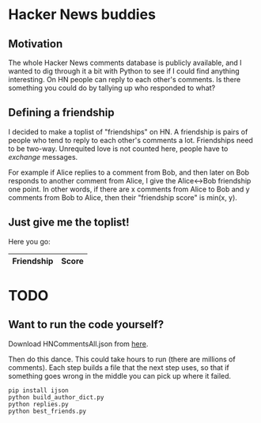 # Hacker News buddies

## Motivation

The whole Hacker News comments database is publicly available, and I wanted to dig through it a bit with Python to see if I could find anything interesting. On HN people can reply to each other's comments. Is there something you could do by tallying up who responded to what?

## Defining a friendship

I decided to make a toplist of "friendships" on HN. A friendship is pairs of people who tend to reply to each other's comments a lot. Friendships need to be two-way. Unrequited love is not counted here, people have to *exchange* messages.

For example if Alice replies to a comment from Bob, and then later on Bob responds to another comment from Alice, I give the Alice<->Bob friendship one point. In other words, if there are x comments from Alice to Bob and y comments from Bob to Alice, then their "friendship score" is min(x, y).

## Just give me the toplist!

Here you go:

| Friendship | Score |
| ---------- | ----- |

# TODO

## Want to run the code yourself?

Download HNCommentsAll.json from [here](https://archive.org/details/HackerNewsStoriesAndCommentsDump).

Then do this dance. This could take hours to run (there are millions of comments). Each step builds a file that the next step uses, so that if something goes wrong in the middle you can pick up where it failed.

```
pip install ijson
python build_author_dict.py
python replies.py
python best_friends.py
```





